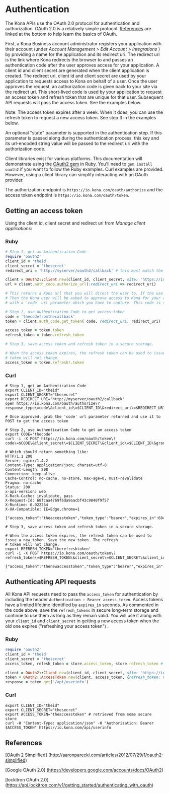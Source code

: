 # Authentication

The Kona APIs use the OAuth 2.0 protocol for authentication and authorization. OAuth 2.0 is a relatively simple protocol.
[References](authentication.md#references) are linked at the bottom to help learn the basics of OAuth.

First, a Kona Business account administrator registers your application with their account (under _Account Management > Edit Account > Integrations_ )
by providing a name for the application and its redirect uri. The redirect uri is the link where Kona redirects the browser to and passes an authentication code after the user approves access for your application. A client id and client secret are generated when the client application is created. The redirect uri, client id and client secret are used by your application to requests access to Kona on
behalf of a user. Once the user approves the request, an authorization code is given back to your site via the redirect uri.
This short-lived code is used by your application to request an access token and refresh token that are unique for that user.
Subsequent API requests will pass the access token. See the examples below.

Note: The access token expires after a week. When it does, you can use the refresh token to request a new access token.
See step 3 in the examples below.

An optional "state" parameter is supported in the authentication step. If this parameter is passed along during the authentication process, this key and its url-encoded string value will be passed to the redirect uri with the authorization code.

Client libraries exist for various platforms. This documentation will demonstrate using the [OAuth2 gem](https://github.com/intridea/oauth2) in Ruby.
You'll need to `gem install oauth2` if you want to follow the Ruby examples.
Curl examples are provided. However, using a client library can simplify interacting with an OAuth provider.

The authorization endpoint is `https://io.kona.com/oauth/authorize` and the access token endpoint is `https://io.kona.com/oauth/token`.

## Getting an access token
Using the client id, client secret and redirect uri from _Manage client applications_:

### Ruby
```ruby
# Step 1, get an Authentication Code
require 'oauth2'
client_id = 'theid'
client_secret = 'thesecret'
redirect_uri = 'http://myserver/oauth2/callback' # this must match the uri registered in Manage client applications

client = OAuth2::Client.new(client_id, client_secret, site: 'https://io.kona.com')
url = client.auth_code.authorize_url(:redirect_uri => redirect_uri)

# This returns a Kona url that you will direct the user to. If the use has not logged in yet to Kona, they will be asked to log in first.
# Then the Kona user will be asked to approve access to Kona for your application. Once approved, the user is redirected to the 'redirect_uri'
# with a 'code' url parameter which you have to capture. This code is short lived and is used in the next step to request an access token:

# Step 2, use Authentication Code to get access token
code = 'thecodefromthecallback'
token = client.auth_code.get_token( code, redirect_uri: redirect_uri)

access_token = token.token
refresh_token = token.refresh_token

# Step 3, save access token and refresh token in a secure storage.

# When the access token expires, the refresh token can be used to issue a new token. Save the new token. The refresh
# token will not change.
access_token = token.refresh!.token

```

### Curl
```shell
# Step 1, get an Authentication Code
export CLIENT_ID="theid"
export CLIENT_SECRET="thesecret"
export REDIRECT_URI="http://myserver/oauth2/callback"
open https://io.kona.com/oauth/authorize\?response_type\=code\&client_id\=$CLIENT_ID\&redirect_uri\=$REDIRECT_URI

# Once approved, grab the 'code' url parameter returned and use it to POST to get the access token

# Step 2, use Authentication Code to get an access token
export CODE='thecode'
curl -i -X POST https://io.kona.com/oauth/token\?code\=$CODE\&client_secret\=$CLIENT_SECRET\&client_id\=$CLIENT_ID\&grant_type\=authorization_code

# Which should return something like:
HTTP/1.1 200
Server: nginx/1.4.2
Content-Type: application/json; charset=utf-8
Content-Length: 208
Connection: keep-alive
Cache-Control: no-cache, no-store, max-age=0, must-revalidate
Pragma: no-cache
Status: 200
x-api-version: web
X-Rack-Cache: invalidate, pass
X-Request-Id: 68fcaa4769f6da9aacbf43c9840f9f57
X-Runtime: 0.022264
X-UA-Compatible: IE=Edge,chrome=1

{"access_token":"theaccesstoken","token_type":"bearer","expires_in":604800,"refresh_token":"therefreshtoken"}

# Step 3, save access token and refresh token in a secure storage.

# When the access token expires, the refresh token can be used to issue a new token. Save the new token. The refresh
# token will not change.
export REFRESH_TOKEN='therefreshtoken'
curl -i -X POST https://io.kona.com/oauth/token\?refresh_token\=$REFRESH_TOKEN\&client_secret\=$CLIENT_SECRET\&client_id\=$CLIENT_ID\&grant_type\=refresh_token

{"access_token":"thenewaccesstoken","token_type":"bearer","expires_in":604800,"refresh_token":"therefreshtoken"}

```

## Authenticating API requests
All Kona API requests need to pass the `access_token` for authentication by including the header `Authentication : Bearer access_token`. Access tokens have a limited lifetime identified by `expires_in` seconds. As commented in the code above, save the `refresh_tokens` in secure long-term storage and continue to use them as long as they remain valid. You will use it along with your `client_id` and `client_secret` in getting a new access token  when the old one expires ("refreshing your access token") .

### Ruby
```ruby
require 'oauth2'
client_id = 'theid'
client_secret = 'thesecret'
access_token, refesh_token = store.access_token, store.refresh_token # assuming 'store' stores tokens

client = OAuth2::Client.new(client_id, client_secret, site: 'https://io.kona.com')
token = OAuth2::AccessToken.new(client, access_token, {refresh_token: refresh_token})
response = token.get('/api/userinfo')

```

### Curl
```shell
export CLIENT_ID="theid"
export CLIENT_SECRET="thesecret"
export ACCESS_TOKEN="theaccesstoken" # retrieved from some secure store
curl -H "Content-Type: application/json" -H "Authorization: Bearer $ACCESS_TOKEN" https://io.kona.com/api/userinfo

```

## References <a name='references'><a>
[OAuth 2 Simplified] (http://aaronparecki.com/articles/2012/07/29/1/oauth2-simplified)

[Google OAuth 2.0] (https://developers.google.com/accounts/docs/OAuth2)

[lockitron OAuth 2.0] (https://api.lockitron.com/v1/getting_started/authenticating_with_oauth)
